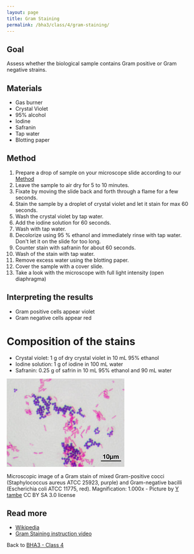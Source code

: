 ```yaml
---
layout: page
title: Gram Staining
permalink: /bha3/class/4/gram-staining/
---
```


## Goal

Assess whether the biological sample contains Gram positive or Gram negative strains.

## Materials

* Gas burner
* Crystal Violet
* 95% alcohol
* Iodine
* Safranin
* Tap water
* Blotting paper

## Method

1. Prepare a drop of sample on your microscope slide according to our [Method](/bha3/class/4/preparing-slides/)
2. Leave the sample to air dry for 5 to 10 minutes.
3. Fixate by moving the slide back and forth through a flame for a few seconds.
4. Stain the sample by a droplet of crystal violet and let it stain for max 60 seconds.
5. Wash the crystal violet by tap water.
6. Add the iodine solution for 60 seconds.
7. Wash with tap water.
8. Decolorize using 95 % ethanol and immediately rinse with tap water. Don't let it on the slide for too long.
9. Counter stain with safranin for about 60 seconds.
10. Wash of the stain with tap water.
11. Remove excess water using the blotting paper.
12. Cover the sample with a cover slide.
13. Take a look with the microscope with full light intensity (open diaphragma)

## Interpreting the results

* Gram positive cells appear violet
* Gram negative cells appear red

# Composition of the stains

* Crystal violet: 1 g of dry crystal violet in 10 mL 95% ethanol
* Iodine solution: 1 g of iodine in 100 mL water
* Safranin: 0.25 g of safrin in 10 mL 95% ethanol and 90 mL water 

![Gram Stain](/bha3/class/4/gram-stain.jpg)

Microscopic image of a Gram stain of mixed Gram-positive cocci (Staphylococcus aureus ATCC 25923, purple) and Gram-negative bacilli (Escherichia coli ATCC 11775, red). Magnification: 1.000x - Picture by [Y tambe](http://commons.wikimedia.org/wiki/File:Gram_stain_01.jpg) CC BY SA 3.0 license 

## Read more

* [Wikipedia](http://en.wikipedia.org/wiki/Gram_staining)
* [Gram Staining instruction video](https://www.youtube.com/watch?v=9Bnak_ITqck)

Back to [BHA3 - Class 4](/bha3/class/4/)
